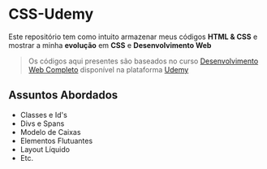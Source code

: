 # CSS-Udemy
Este repositório tem como intuito armazenar meus códigos **HTML & CSS** e mostrar a minha **evolução** em **CSS** e **Desenvolvimento Web**

>Os códigos aqui presentes são baseados no curso [Desenvolvimento Web Completo](https://www.udemy.com/course/web-completo/?couponCode=ST7MT41824) disponível na plataforma [Udemy](https://www.udemy.com/)

## Assuntos Abordados
- Classes e Id's
- Divs e Spans
- Modelo de Caixas
- Elementos Flutuantes
- Layout Líquido
- Etc.

